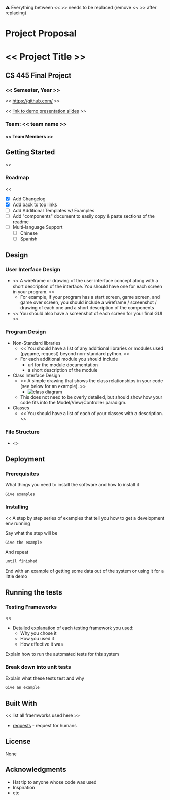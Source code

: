:warning: Everything between << >> needs to be replaced (remove << >> after replacing)
# Project Proposal
# << Project Title >>

## CS 445 Final Project

### << Semester, Year >>

<< [https://github.com/<repo>](#) >>

<< [link to demo presentation slides](#) >>

### Team: << team name >>
  
#### << Team Members >>

## Getting Started

<<One paragraph of project description goes here>>

### Roadmap

  <<
- [x] Add Changelog
- [x] Add back to top links
- [ ] Add Additional Templates w/ Examples
- [ ] Add "components" document to easily copy & paste sections of the readme
- [ ] Multi-language Support
    - [ ] Chinese
    - [ ] Spanish
  >>
  
## Design

### User Interface Design
  
* << A wireframe or drawing of the user interface concept along with a short description of the interface. You should have one for each screen in your program. >>
    * For example, if your program has a start screen, game screen, and game over screen, you should include a wireframe / screenshot / drawing of each one and a short description of the components
* << You should also have a screenshot of each screen for your final GUI >>

### Program Design
  
* Non-Standard libraries
    * << You should have a list of any additional libraries or modules used (pygame, request) beyond non-standard python. >>
    * For each additional module you should include
        * url for the module documentation
        * a short description of the module
* Class Interface Design
    * << A simple drawing that shows the class relationships in your code (see below for an example). >>
        * ![class diagram](assets/class_diagram.jpg)
    * This does not need to be overly detailed, but should show how your code fits into the Model/View/Controller paradigm.
* Classes
    * << You should have a list of each of your classes with a description. >>

### File Structure
  
* <<List your project file tree structure>>

## Deployment
  
### Prerequisites

What things you need to install the software and how to install it

```
Give examples
```

### Installing

<<
 A step by step series of examples that tell you how to get a development env running

Say what the step will be

```
Give the example
```

And repeat

```
until finished
```

End with an example of getting some data out of the system or using it for a little demo
>>

## Running the tests
  
### Testing Frameworks

<<
* Detailed explanation of each testing framework you used:
    * Why you chose it
    * How you used it
    * How effective it was
  
Explain how to run the automated tests for this system

>>
  
### Break down into unit tests

Explain what these tests test and why

```
Give an example
```

## Built With
 << list all fraemworks used here >>
* [requests](https://docs.python-requests.org/en/latest/user/quickstart/#make-a-request) - request for humans

## License

None

## Acknowledgments

* Hat tip to anyone whose code was used
* Inspiration
* etc

